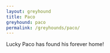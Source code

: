 ```yaml
---
layout: greyhound
title: Paco
greyhound: paco
permalink: /greyhounds/paco/
---
```

Lucky Paco has found his forever home! 
